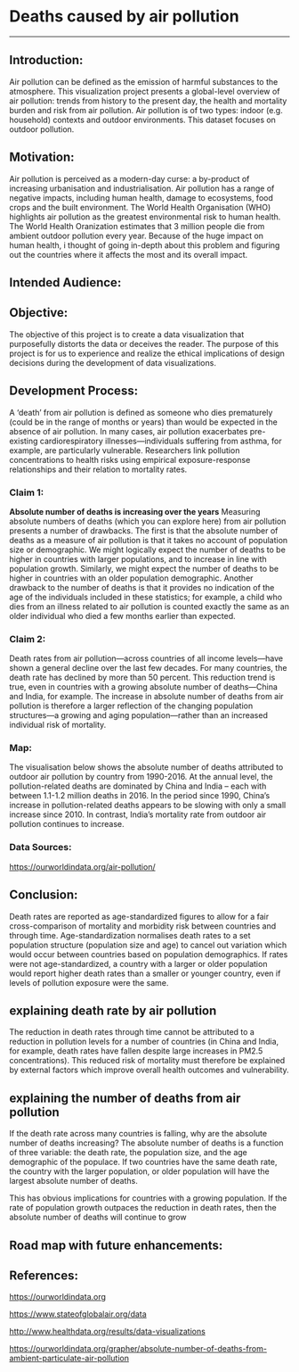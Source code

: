 # Deaths caused by air pollution
*****************************************************************************************************************************

## Introduction:
Air pollution can be defined as the emission of harmful substances to the atmosphere. This visualization project presents a global-level overview of air pollution: trends from history to the present day, the health and mortality burden and risk from air pollution. Air pollution is of two types: indoor (e.g. household) contexts and outdoor environments. This dataset focuses on outdoor pollution. 

## Motivation:
Air pollution is perceived as a modern-day curse: a by-product of increasing urbanisation and industrialisation. Air pollution has a range of negative impacts, including human health, damage to ecosystems, food crops and the built environment. The World Health Organisation (WHO) highlights air pollution as the greatest environmental risk to human health. The World Health Oranization estimates that 3 million people die from ambient outdoor pollution every year. Because of the huge impact on human health, i thought of going in-depth about this problem and figuring out the countries where it affects the most and its overall impact.

## Intended Audience:

## Objective:
The objective of this project is to create a data visualization that purposefully distorts the data or deceives the reader. The purpose of this project is for us to experience and realize the ethical implications of design decisions during the development of data visualizations.

## Development Process:
A ‘death’ from air pollution is defined as someone who dies prematurely (could be in the range of months or years) than would be expected in the absence of air pollution. In many cases, air pollution exacerbates pre-existing cardiorespiratory illnesses—individuals suffering from asthma, for example, are particularly vulnerable. Researchers link pollution concentrations to health risks using empirical exposure-response relationships and their relation to mortality rates.

### Claim 1:
**Absolute number of deaths is increasing over the years**
Measuring absolute numbers of deaths (which you can explore here) from air pollution presents a number of drawbacks. The first is that the absolute number of deaths as a measure of air pollution is that it takes no account of population size or demographic. We might logically expect the number of deaths to be higher in countries with larger populations, and to increase in line with population growth. Similarly, we might expect the number of deaths to be higher in countries with an older population demographic.
Another drawback to the number of deaths is that it provides no indication of the age of the individuals included in these statistics; for example, a child who dies from an illness related to air pollution is counted exactly the same as an older individual who died a few months earlier than expected. 

### Claim 2:

Death rates from air pollution—across countries of all income levels—have shown a general decline over the last few decades. For many countries, the death rate has declined by more than 50 percent. This reduction trend is true, even in countries with a growing absolute number of deaths—China and India, for example. The increase in absolute number of deaths from air pollution is therefore a larger reflection of the changing population structures—a growing and aging population—rather than an increased individual risk of mortality.

### Map:
The visualisation below shows the absolute number of deaths attributed to outdoor air pollution by country from 1990-2016. At the annual level, the pollution-related deaths are dominated by China and India – each with between 1.1-1.2 million deaths in 2016. In the period since 1990, China’s increase in pollution-related deaths appears to be slowing with only a small increase since 2010. In contrast, India’s mortality rate from outdoor air pollution continues to increase.

### Data Sources:
https://ourworldindata.org/air-pollution/

## Conclusion:
Death rates are reported as age-standardized figures to allow for a fair cross-comparison of mortality and morbidity risk between countries and through time. Age-standardization normalises death rates to a set population structure (population size and age) to cancel out variation which would occur between countries based on population demographics. If rates were not age-standardized, a country with a larger or older population would report higher death rates than a smaller or younger country, even if levels of pollution exposure were the same.

## explaining death rate by air pollution
The reduction in death rates through time cannot be attributed to a reduction in pollution levels for a number of countries (in China and India, for example, death rates have fallen despite large increases in PM2.5 concentrations). This reduced risk of mortality must therefore be explained by external factors which improve overall health outcomes and vulnerability.

## explaining the number of deaths from air pollution
If the death rate across many countries is falling, why are the absolute number of deaths increasing? The absolute number of deaths is a function of three variable: the death rate, the population size, and the age demographic of the populace. If two countries have the same death rate, the country with the larger population, or older population will have the largest absolute number of deaths.

This has obvious implications for countries with a growing population. If the rate of population growth outpaces the reduction in death rates, then the absolute number of deaths will continue to grow

## Road map with future enhancements:

## References:
https://ourworldindata.org

https://www.stateofglobalair.org/data

http://www.healthdata.org/results/data-visualizations

https://ourworldindata.org/grapher/absolute-number-of-deaths-from-ambient-particulate-air-pollution



